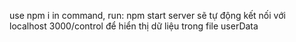use npm i 
in command, run: npm start
server sẽ tự động kết nối với localhost 3000/control để hiển thị dữ liệu trong file userData
